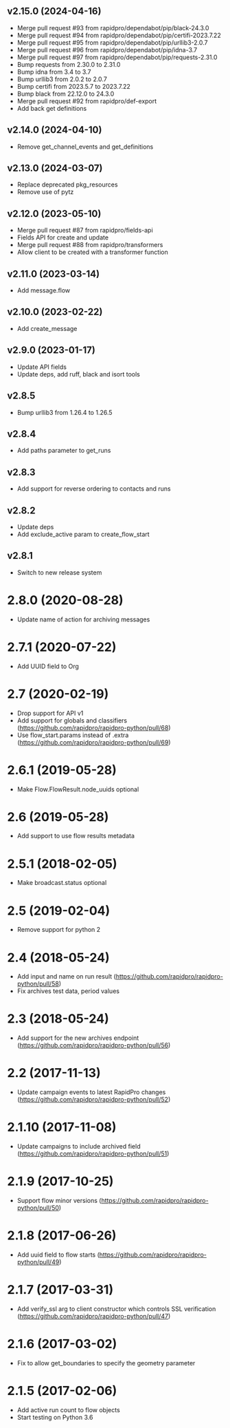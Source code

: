 v2.15.0 (2024-04-16)
-------------------------
 * Merge pull request #93 from rapidpro/dependabot/pip/black-24.3.0
 * Merge pull request #94 from rapidpro/dependabot/pip/certifi-2023.7.22
 * Merge pull request #95 from rapidpro/dependabot/pip/urllib3-2.0.7
 * Merge pull request #96 from rapidpro/dependabot/pip/idna-3.7
 * Merge pull request #97 from rapidpro/dependabot/pip/requests-2.31.0
 * Bump requests from 2.30.0 to 2.31.0
 * Bump idna from 3.4 to 3.7
 * Bump urllib3 from 2.0.2 to 2.0.7
 * Bump certifi from 2023.5.7 to 2023.7.22
 * Bump black from 22.12.0 to 24.3.0
 * Merge pull request #92 from rapidpro/def-export
 * Add back get definitions

v2.14.0 (2024-04-10)
-------------------------
 * Remove get_channel_events and get_definitions

v2.13.0 (2024-03-07)
-------------------------
 * Replace deprecated pkg_resources
 * Remove use of pytz

v2.12.0 (2023-05-10)
-------------------------
 * Merge pull request #87 from rapidpro/fields-api
 * Fields API for create and update
 * Merge pull request #88 from rapidpro/transformers
 * Allow client to be created with a transformer function

v2.11.0 (2023-03-14)
-------------------------
 * Add message.flow

v2.10.0 (2023-02-22)
-------------------------
 * Add create_message

v2.9.0 (2023-01-17)
-------------------------
 * Update API fields
 * Update deps, add ruff, black and isort tools

v2.8.5
----------
 * Bump urllib3 from 1.26.4 to 1.26.5

v2.8.4
----------
 * Add paths parameter to get_runs

v2.8.3
----------
 * Add support for reverse ordering to contacts and runs

v2.8.2
----------
 * Update deps
 * Add exclude_active param to create_flow_start

v2.8.1
----------
 * Switch to new release system

2.8.0 (2020-08-28)
==================
* Update name of action for archiving messages

2.7.1 (2020-07-22)
==================
* Add UUID field to Org

2.7 (2020-02-19)
==================
* Drop support for API v1
* Add support for globals and classifiers (https://github.com/rapidpro/rapidpro-python/pull/68)
* Use flow_start.params instead of .extra (https://github.com/rapidpro/rapidpro-python/pull/69)

2.6.1 (2019-05-28)
==================
* Make Flow.FlowResult.node_uuids optional

2.6 (2019-05-28)
==================
* Add support to use flow results metadata

2.5.1 (2018-02-05)
==================
* Make broadcast.status optional

2.5 (2019-02-04)
==================
* Remove support for python 2

2.4 (2018-05-24)
==================
* Add input and name on run result (https://github.com/rapidpro/rapidpro-python/pull/58)
* Fix archives test data, period values

2.3 (2018-05-24)
==================
* Add support for the new archives endpoint (https://github.com/rapidpro/rapidpro-python/pull/56)

2.2 (2017-11-13)
==================
* Update campaign events to latest RapidPro changes (https://github.com/rapidpro/rapidpro-python/pull/52)

2.1.10 (2017-11-08)
==================
* Update campaigns to include archived field (https://github.com/rapidpro/rapidpro-python/pull/51)

2.1.9 (2017-10-25)
==================
* Support flow minor versions (https://github.com/rapidpro/rapidpro-python/pull/50)

2.1.8 (2017-06-26)
==================
* Add uuid field to flow starts (https://github.com/rapidpro/rapidpro-python/pull/49)

2.1.7 (2017-03-31)
==================
* Add verify_ssl arg to client constructor which controls SSL verification (https://github.com/rapidpro/rapidpro-python/pull/47)

2.1.6 (2017-03-02)
==================
* Fix to allow get_boundaries to specify the geometry parameter


2.1.5 (2017-02-06)
==================
* Add active run count to flow objects
* Start testing on Python 3.6
